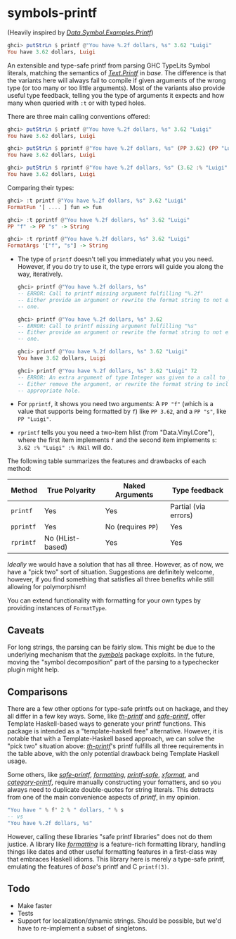 # symbols-printf

(Heavily inspired by *[Data.Symbol.Examples.Printf][symbols]*)

[symbols]: https://hackage.haskell.org/package/symbols-0.3.0.0/docs/Data-Symbol-Examples-Printf.html

```haskell
ghci> putStrLn $ printf @"You have %.2f dollars, %s" 3.62 "Luigi"
You have 3.62 dollars, Luigi
```

An extensible and type-safe printf from parsing GHC TypeLits Symbol literals,
matching the semantics of *[Text.Printf][]* in *base*.  The difference is that
the variants here will always fail to compile if given arguments of the wrong
type (or too many or too little arguments). Most of the variants also provide
useful type feedback, telling you the type of arguments it expects and how many
when queried with `:t` or with typed holes.

[Text.Printf]: https://hackage.haskell.org/package/base/docs/Text-Printf.html

There are three main calling conventions offered:

```haskell
ghci> putStrLn $ printf @"You have %.2f dollars, %s" 3.62 "Luigi"
You have 3.62 dollars, Luigi

ghci> putStrLn $ pprintf @"You have %.2f dollars, %s" (PP 3.62) (PP "Luigi")
You have 3.62 dollars, Luigi

ghci> putStrLn $ rprintf @"You have %.2f dollars, %s" (3.62 :% "Luigi" :% RNil)
You have 3.62 dollars, Luigi
```

Comparing their types:

```haskell
ghci> :t printf @"You have %.2f dollars, %s" 3.62 "Luigi"
FormatFun '[ .... ] fun => fun

ghci> :t pprintf @"You have %.2f dollars, %s" 3.62 "Luigi"
PP "f" -> PP "s" -> String

ghci> :t rprintf @"You have %.2f dollars, %s" 3.62 "Luigi"
FormatArgs '["f", "s"] -> String
```

*   The type of `printf` doesn't tell you immediately what you
    you need.  However, if you do try to use it, the type errors will guide you
    along the way, iteratively.

    ```haskell
    ghci> printf @"You have %.2f dollars, %s"
    -- ERROR: Call to printf missing argument fulfilling "%.2f"
    -- Either provide an argument or rewrite the format string to not expect
    -- one.

    ghci> printf @"You have %.2f dollars, %s" 3.62
    -- ERROR: Call to printf missing argument fulfilling "%s"
    -- Either provide an argument or rewrite the format string to not expect
    -- one.

    ghci> printf @"You have %.2f dollars, %s" 3.62 "Luigi"
    You have 3.62 dollars, Luigi

    ghci> printf @"You have %.2f dollars, %s" 3.62 "Luigi" 72
    -- ERROR: An extra argument of type Integer was given to a call to printf
    -- Either remove the argument, or rewrite the format string to include the
    -- appropriate hole.
    ```

*   For `pprintf`, it shows you need two arguments: A `PP "f"` (which is a
    value that supports being formatted by `f`) like `PP 3.62`, and a `PP "s"`,
    like `PP "Luigi"`.

*   `rprintf` tells you you need a two-item hlist (from "Data.Vinyl.Core"),
    where the first item implements `f` and the second item implements `s`:
    `3.62 :% "Luigi" :% RNil` will do.

The following table summarizes the features and drawbacks of each
method:

| Method    | True Polyarity   | Naked Arguments    | Type feedback        |
| --------- | ---------------- | ------------------ | -------------------- |
| `printf`  | Yes              | Yes                | Partial (via errors) |
| `pprintf` | Yes              | No (requires `PP`) | Yes                  |
| `rprintf` | No (HList-based) | Yes                | Yes                  |

*Ideally* we would have a solution that has all three.  However, as of now, we
have a "pick two" sort of situation.  Suggestions are definitely welcome,
however, if you find something that satisfies all three benefits while still
allowing for polymorphism!

You can extend functionality with formatting for your own types by providing
instances of `FormatType`.

## Caveats

For long strings, the parsing can be fairly slow.  This might be due to the
underlying mechanism that the *[symbols][]* package exploits.  In the future,
moving the "symbol decomposition" part of the parsing to a typechecker plugin
might help.

[symbols]: https://hackage.haskell.org/package/symbols

## Comparisons

There are a few other options for type-safe printfs out on hackage, and they
all differ in a few key ways.  Some, like *[th-printf][]* and
*[safe-printf][]*, offer Template Haskell-based ways to generate your printf
functions.  This package is intended as a "template-haskell free" alternative.
However, it is notable that with a Template-Haskell based approach, we can
solve the "pick two" situation above: *[th-printf][]*'s printf fulfills all
three requirements in the table above, with the only potential drawback being
Template Haskell usage.

Some others, like *[safe-printf][]*, *[formatting][]*, *[printf-safe][]*,
*[xformat][]*, and *[category-printf][]*, require manually constructing your
fomatters, and so you always need to duplicate double-quotes for string
literals.  This detracts from one of the main convenience aspects of *printf*,
in my opinion.

```haskell
"You have " % f' 2 % " dollars, " % s
-- vs
"You have %.2f dollars, %s"
```

However, calling these libraries "safe printf libraries" does not do them
justice.  A library like *[formatting][]* is a feature-rich formatting library,
handling things like dates and other useful formatting features in a
first-class way that embraces Haskell idioms.  This library here is merely a
type-safe printf, emulating the features of *base*'s printf and C `printf(3)`.

[th-printf]: https://hackage.haskell.org/package/th-printf
[safe-printf]: https://hackage.haskell.org/package/safe-printf
[formatting]: https://hackage.haskell.org/package/formatting
[printf-safe]: https://hackage.haskell.org/package/printf-safe
[xformat]: https://hackage.haskell.org/package/xformat
[category-printf]: https://hackage.haskell.org/package/category-printf

## Todo

*   Make faster
*   Tests
*   Support for localization/dynamic strings.  Should be possible, but we'd
    have to re-implement a subset of singletons.

